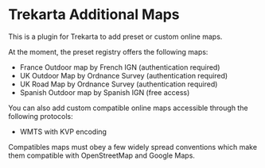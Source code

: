 # Trekarta Additional Maps

This is a plugin for Trekarta to add preset or custom online maps.

At the moment, the preset registry offers the following maps:
- France Outdoor map by French IGN (authentication required)
- UK Outdoor Map by Ordnance Survey (authentication required)
- UK Road Map by Ordnance Survey (authentication required)
- Spanish Outdoor map by Spanish IGN (free access)

You can also add custom compatible online maps accessible through the following protocols:
- WMTS with KVP encoding

Compatibles maps must obey a few widely spread conventions which make them compatible with
OpenStreetMap and Google Maps.
